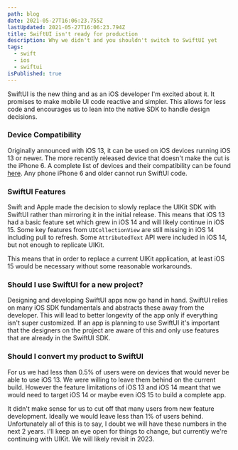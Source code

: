 ```yaml
---
path: blog
date: 2021-05-27T16:06:23.755Z
lastUpdated: 2021-05-27T16:06:23.794Z
title: SwiftUI isn't ready for production
description: Why we didn't and you shouldn't switch to SwiftUI yet
tags:
  - swift
  - ios
  - swiftui
isPublished: true
---
```

SwiftUI is the new thing and as an iOS developer I'm excited about it. It promises to make mobile UI code reactive and simpler. This allows for less code and encourages us to lean into the native SDK to handle design decisions.

### Device Compatibility
Originally announced with iOS 13, it can be used on iOS devices running iOS 13 or newer. The more recently released device that doesn't make the cut is the iPhone 6. A complete list of devices and their compatibility can be found [here](https://everyi.com/by-capability/maximum-supported-ios-version-for-ipod-iphone-ipad.html). Any phone iPhone 6 and older cannot run SwiftUI code.

### SwiftUI Features
Swift and Apple made the decision to slowly replace the UIKit SDK with SwiftUI rather than mirroring it in the initial release. This means that iOS 13 had a basic feature set which grew in iOS 14 and will likely continue in iOS 15. Some key features from `UICollectionView` are still missing in iOS 14 including pull to refresh. Some `AttributedText` API were included in iOS 14, but not enough to replicate UIKit.

This means that in order to replace a current UIKit application, at least iOS 15 would be necessary without some reasonable workarounds.

### Should I use SwiftUI for a new project?
Designing and developing SwiftUI apps now go hand in hand. SwiftUI relies on many iOS SDK fundamentals and abstracts these away from the developer. This will lead to better longevity of the app only if everything isn't super customized. If an app is planning to use SwiftUI it's important that the designers on the project are aware of this and only use features that are already in the SwiftUI SDK.

### Should I convert my product to SwiftUI
For us we had less than 0.5% of users were on devices that would never be able to use iOS 13. We were willing to leave them behind on the current build. However the feature limitations of iOS 13 and iOS 14 meant that we would need to target iOS 14 or maybe even iOS 15 to build a complete app.

It didn't make sense for us to cut off that many users from new feature development. Ideally we would leave less than 1% of users behind. Unfortunately all of this is to say, I doubt we will have these numbers in the next 2 years. I'll keep an eye open for things to change, but currently we're continuing with UIKit. We will likely revisit in 2023.
